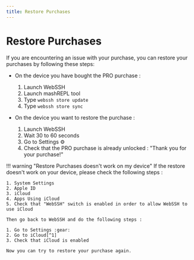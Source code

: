```yaml
---
title: Restore Purchases
---
```


# Restore Purchases
If you are encountering an issue with your purchase, you can restore your purchases by following these steps:

* On the device you have bought the PRO purchase :
    1. Launch WebSSH
    2. Launch mashREPL tool
    3. Type `webssh store update`
    4. Type `webssh store sync`

* On the device you want to restore the purchase :
    1. Launch WebSSH
    2. Wait 30 to 60 seconds
    3. Go to Settings :gear:
    4. Check that the PRO purchase is already unlocked : "Thank you for your purchase!"

!!! warning "Restore Purchases doesn't work on my device"
    If the restore doesn't work on your device, please check the following steps :

    1. System Settings
    2. Apple ID
    3. iCloud
    4. Apps Using iCloud
    5. Check that "WebSSH" switch is enabled in order to allow WebSSH to use iCloud

    Then go back to WebSSH and do the following steps :

    1. Go to Settings :gear:
    2. Go to iCloud[^1]
    3. Check that iCloud is enabled

    Now you can try to restore your purchase again.

[^1]: In order to use this functionality, you must upgrade WebSSH to 14.15